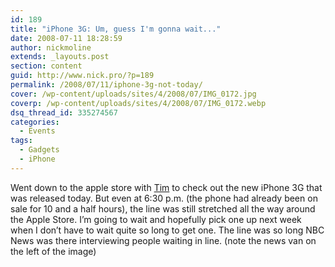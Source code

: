 ```yaml
---
id: 189
title: "iPhone 3G: Um, guess I'm gonna wait..."
date: 2008-07-11 18:28:59
author: nickmoline
extends: _layouts.post
section: content
guid: http://www.nick.pro/?p=189
permalink: /2008/07/11/iphone-3g-not-today/
cover: /wp-content/uploads/sites/4/2008/07/IMG_0172.jpg
coverp: /wp-content/uploads/sites/4/2008/07/IMG_0172.webp
dsq_thread_id: 335274567
categories:
  - Events
tags:
  - Gadgets
  - iPhone
---
```

Went down to the apple store with [Tim](http://www.timstanley.com) to check out the new iPhone 3G that was released today. But even at 6:30 p.m. (the phone had already been on sale for 10 and a half hours), the line was still stretched all the way around the Apple Store. I&#8217;m going to wait and hopefully pick one up next week when I don&#8217;t have to wait quite so long to get one. The line was so long NBC News was there interviewing people waiting in line. (note the news van on the left of the image)

<!--more-->

<amp-img src="{{ site.baseurl }}/wp-content/uploads/sites/4/2008/07/img_0167.webp" title="Long Lines at the Apple Store" alt="Long Lines at the Apple Store" width="1200" height="1600" layout="responsive" lightbox>
  <amp-img fallback src="{{ site.baseurl }}/wp-content/uploads/sites/4/2008/07/img_0167.jpg" title="Long Lines at the Apple Store" alt="Long Lines at the Apple Store" width="1200" height="1600" layout="responsive" lightbox></amp-img>
</amp-img>
